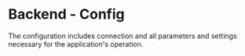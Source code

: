 # **Backend - Config**
The configuration includes connection and all parameters and settings necessary for the application's operation.